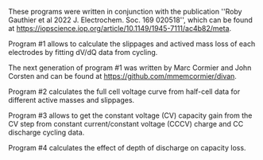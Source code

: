 These programs were written in conjunction with the publication ''Roby Gauthier et al 2022 J. Electrochem. Soc. 169 020518'',
which can be found at https://iopscience.iop.org/article/10.1149/1945-7111/ac4b82/meta.

Program #1 allows to calculate the slippages and actived mass loss of each electrodes by fitting dV/dQ data from cycling. 

The next generation of program #1 was written by Marc Cormier and John Corsten and can be found at https://github.com/mmemcormier/divan.

Program #2 calculates the full cell voltage curve from half-cell data for different active masses and slippages.

Program #3 allows to get the constant voltage (CV) capacity gain from the CV step from constant current/constant voltage (CCCV) charge and CC discharge cycling data.

Program #4 calculates the effect of depth of discharge on capacity loss.

